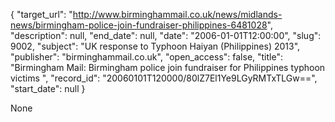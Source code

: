 {
  "target_url": "http://www.birminghammail.co.uk/news/midlands-news/birmingham-police-join-fundraiser-philippines-6481028", 
  "description": null, 
  "end_date": null, 
  "date": "2006-01-01T12:00:00", 
  "slug": 9002, 
  "subject": "UK response to Typhoon Haiyan (Philippines) 2013", 
  "publisher": "birminghammail.co.uk", 
  "open_access": false, 
  "title": "Birmingham Mail: Birmingham police join fundraiser for Philippines typhoon victims ", 
  "record_id": "20060101T120000/80lZ7El1Ye9LGyRMTxTLGw==", 
  "start_date": null
}

None